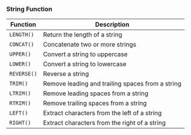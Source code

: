 ### String Function

| Function    | Description                                      |
|-------------|--------------------------------------------------|
| `LENGTH()`  | Return the length of a string                    |
| `CONCAT()`  | Concatenate two or more strings                  |
| `UPPER()`   | Convert a string to uppercase                    |
| `LOWER()`   | Convert a string to lowercase                    |
| `REVERSE()` | Reverse a string                                 |
| `TRIM()`    | Remove leading and trailing spaces from a string |
| `LTRIM()`   | Remove leading spaces from a string              |
| `RTRIM()`   | Remove trailing spaces from a string             |
| `LEFT()`    | Extract characters from the left of a string     |
| `RIGHT()`   | Extract characters from the right of a string    |
